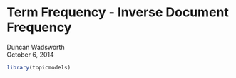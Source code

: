 # Term Frequency - Inverse Document Frequency
Duncan Wadsworth  
October 6, 2014  


```r
library(topicmodels)
```
